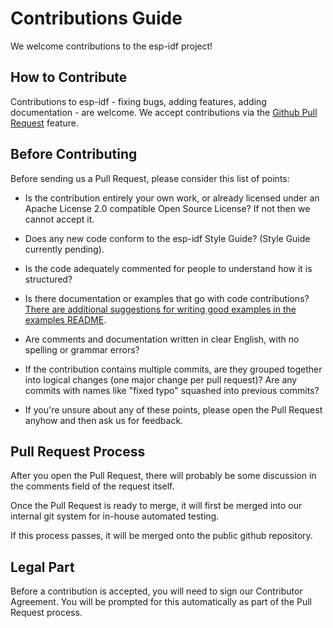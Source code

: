 # Contributions Guide

We welcome contributions to the esp-idf project!

## How to Contribute

Contributions to esp-idf - fixing bugs, adding features, adding documentation - are welcome. We accept contributions via the [Github Pull Request](https://help.github.com/articles/about-pull-requests/) feature.

## Before Contributing

Before sending us a Pull Request, please consider this list of points:

* Is the contribution entirely your own work, or already licensed under an Apache License 2.0 compatible Open Source License? If not then we cannot accept it.

* Does any new code conform to the esp-idf Style Guide? (Style Guide currently pending).

* Is the code adequately commented for people to understand how it is structured?

* Is there documentation or examples that go with code contributions? [There are additional suggestions for writing good examples in the examples README](examples/README.md).

* Are comments and documentation written in clear English, with no spelling or grammar errors?

* If the contribution contains multiple commits, are they grouped together into logical changes (one major change per pull request)? Are any commits with names like "fixed typo" squashed into previous commits?

* If you're unsure about any of these points, please open the Pull Request anyhow and then ask us for feedback.

## Pull Request Process

After you open the Pull Request, there will probably be some discussion in the comments field of the request itself.

Once the Pull Request is ready to merge, it will first be merged into our internal git system for in-house automated testing.

If this process passes, it will be merged onto the public github repository.

## Legal Part

Before a contribution is accepted, you will need to sign our Contributor Agreement. You will be prompted for this automatically as part of the Pull Request process.
